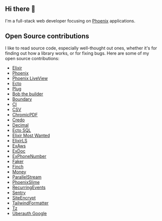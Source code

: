 ## Hi there 👋

I'm a full-stack web developer focusing on [Phoenix](https://www.phoenixframework.org/) applications.

<!--
**aptinio/aptinio** is a ✨ _special_ ✨ repository because its `README.md` (this file) appears on your GitHub profile.

Here are some ideas to get you started:

- 🔭 I’m currently working on ...
- 🌱 I’m currently learning ...
- 👯 I’m looking to collaborate on ...
- 🤔 I’m looking for help with ...
- 💬 Ask me about ...
- 📫 How to reach me: ...
- 😄 Pronouns: ...
- ⚡ Fun fact: ...
-->

## Open Source contributions

I like to read source code, especially well-thought out ones, whether it's for finding out
how a library works, or for fixing bugs. Here are some of my open source contributions:

- [Elixir](https://github.com/elixir-lang/elixir/commits?author=aptinio)
- [Phoenix](https://github.com/phoenixframework/phoenix/commits?author=aptinio)
- [Phoenix LiveView](https://github.com/phoenixframework/phoenix_live_view/commits?author=aptinio)
- [Ecto](https://github.com/elixir-ecto/ecto/commits?author=aptinio)
- [Plug](https://github.com/elixir-plug/plug/commits?author=aptinio)
- [Bob the builder](https://github.com/hexpm/bob/commits?author=aptinio)
- [Boundary](https://github.com/sasa1977/boundary/commits?author=aptinio)
- [CI](https://github.com/sasa1977/ci/commits?author=aptinio)
- [CSV](https://github.com/beatrichartz/csv/commits?author=aptinio)
- [ChromicPDF](https://github.com/bitcrowd/chromic_pdf/commits?author=aptinio)
- [Credo](https://github.com/rrrene/credo/commits?author=aptinio)
- [Decimal](https://github.com/ericmj/decimal/commits?author=aptinio)
- [Ecto SQL](https://github.com/elixir-ecto/ecto_sql/commits?author=aptinio)
- [Elixir Most Wanted](https://github.com/ElixirMostWanted/elixirmostwanted.com/commits?author=aptinio)
- [ElixirLS](https://github.com/elixir-lsp/elixir-ls/commits?author=aptinio)
- [ExAws](https://github.com/ex-aws/ex_aws/commits?author=aptinio)
- [ExDoc](https://github.com/elixir-lang/ex_doc/commits?author=aptinio)
- [ExPhoneNumber](https://github.com/ex-phone-number/ex_phone_number/commits?author=aptinio)
- [Faker](https://github.com/elixirs/faker/commits?author=aptinio)
- [Finch](https://github.com/sneako/finch/commits?author=aptinio)
- [Money](https://github.com/elixirmoney/money/commits?author=aptinio)
- [ParallelStream](https://github.com/beatrichartz/parallel_stream/commits?author=aptinio)
- [PhoenixSlime](https://github.com/slime-lang/phoenix_slime/commits?author=aptinio)
- [RecurringEvents](https://github.com/pbogut/recurring_events/commits?author=aptinio)
- [Sentry](https://github.com/getsentry/sentry-elixir/commits?author=aptinio)
- [SiteEncrypt](https://github.com/sasa1977/site_encrypt/commits?author=aptinio)
- [TailwindFormatter](https://github.com/100phlecs/tailwind_formatter/commits?author=aptinio)
- [Tz](https://github.com/mathieuprog/tz/commits?author=aptinio)
- [Überauth Google](https://github.com/ueberauth/ueberauth_google/commits?author=aptinio)
